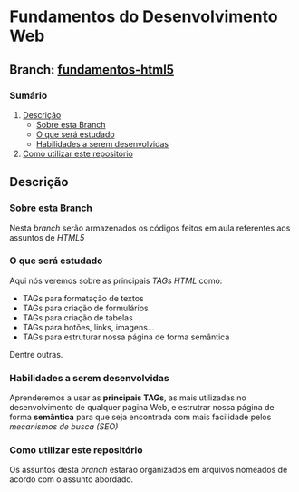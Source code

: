 # Fundamentos do Desenvolvimento Web
## Branch: <u>fundamentos-html5</u>

### Sumário
1. [Descrição](#descrição)
    - [Sobre esta Branch](#sobre-esta-branch)
    - [O que será estudado](#o-que-será-estudado)
    - [Habilidades a serem desenvolvidas](#habilidades-a-serem-desenvolvidas)
2. [Como utilizar este repositório](#como-utilizar-este-repositório)

## Descrição

### Sobre esta Branch

Nesta _branch_ serão armazenados os códigos feitos em aula referentes aos assuntos de *_HTML5_*

### O que será estudado

Aqui nós veremos sobre as principais _TAGs HTML_ como:

- TAGs para formatação de textos
- TAGs para criação de formulários
- TAGs para criação de tabelas
- TAGs para botões, links, imagens...
- TAGs para estruturar nossa página de forma semântica

Dentre outras.

### Habilidades a serem desenvolvidas

Aprenderemos a usar as **principais TAGs**, as mais utilizadas no desenvolvimento de qualquer página Web, e estrutrar nossa página de forma **semântica** para que seja encontrada com mais facilidade pelos _mecanismos de busca (SEO)_

### Como utilizar este repositório

Os assuntos desta _branch_ estarão organizados em arquivos nomeados de acordo com o assunto abordado.
